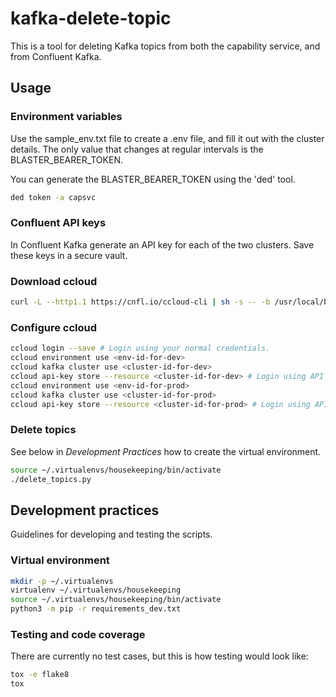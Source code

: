 # kafka-delete-topic

This is a tool for deleting Kafka topics from both the capability service, and from Confluent Kafka.

## Usage

### Environment variables

Use the sample_env.txt file to create a .env file, and fill it out with the cluster details. 
The only value that changes at regular intervals is the BLASTER_BEARER_TOKEN. 

You can generate the BLASTER_BEARER_TOKEN using the 'ded' tool.

```bash
ded token -a capsvc
```

### Confluent API keys

In Confluent Kafka generate an API key for each of the two clusters. Save these keys in a secure vault.

### Download ccloud 

```bash
curl -L --http1.1 https://cnfl.io/ccloud-cli | sh -s -- -b /usr/local/bin
```

### Configure ccloud

```bash
ccloud login --save # Login using your normal credentials.
ccloud environment use <env-id-for-dev>
ccloud kafka cluster use <cluster-id-for-dev>
ccloud api-key store --resource <cluster-id-for-dev> # Login using API key for dev
ccloud environment use <env-id-for-prod>
ccloud kafka cluster use <cluster-id-for-prod>
ccloud api-key store --resource <cluster-id-for-prod> # Login using API key for prod

```


### Delete topics

See below in _Development Practices_ how to create the virtual environment.

```bash
source ~/.virtualenvs/housekeeping/bin/activate
./delete_topics.py
```

## Development practices

Guidelines for developing and testing the scripts.

### Virtual environment

```bash
mkdir -p ~/.virtualenvs
virtualenv ~/.virtualenvs/housekeeping
source ~/.virtualenvs/housekeeping/bin/activate
python3 -m pip -r requirements_dev.txt
```

### Testing and code coverage

There are currently no test cases, but this is how testing would look like:

```bash
tox -e flake8
tox
```
